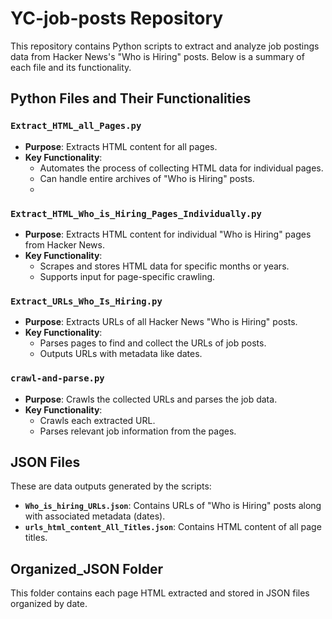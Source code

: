 # YC-job-posts Repository

This repository contains Python scripts to extract and analyze job postings data from Hacker News's "Who is Hiring" posts. Below is a summary of each file and its functionality.
## Python Files and Their Functionalities

### `Extract_HTML_all_Pages.py`
- **Purpose**: Extracts HTML content for all pages.
- **Key Functionality**:
  - Automates the process of collecting HTML data for individual pages.
  - Can handle entire archives of "Who is Hiring" posts.
  - 
### `Extract_HTML_Who_is_Hiring_Pages_Individually.py`
- **Purpose**: Extracts HTML content for individual "Who is Hiring" pages from Hacker News.
- **Key Functionality**:
  - Scrapes and stores HTML data for specific months or years.
  - Supports input for page-specific crawling.
  
### `Extract_URLs_Who_Is_Hiring.py`
- **Purpose**: Extracts URLs of all Hacker News "Who is Hiring" posts.
- **Key Functionality**:
  - Parses pages to find and collect the URLs of job posts.
  - Outputs URLs with metadata like dates.
  
### `crawl-and-parse.py`
- **Purpose**: Crawls the collected URLs and parses the job data.
- **Key Functionality**:
  - Crawls each extracted URL.
  - Parses relevant job information from the pages.
  
## JSON Files
These are data outputs generated by the scripts:
- **`Who_is_hiring_URLs.json`**: Contains URLs of "Who is Hiring" posts along with associated metadata (dates).
- **`urls_html_content_All_Titles.json`**: Contains HTML content of all page titles.

## Organized_JSON Folder
This folder contains each page HTML extracted and stored in JSON files organized by date.
